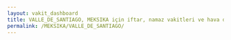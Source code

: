 ```yaml
---
layout: vakit_dashboard
title: VALLE_DE_SANTIAGO, MEKSIKA için iftar, namaz vakitleri ve hava durumu - ilçe/eyalet seç
permalink: /MEKSIKA/VALLE_DE_SANTIAGO/
---
```


<script type="text/javascript">
  var GLOBAL_COUNTRY = 'MEKSIKA';
  var GLOBAL_CITY = 'VALLE_DE_SANTIAGO';
  var GLOBAL_STATE = '';
  var lat = 72;
  var lon = 21;
</script>

